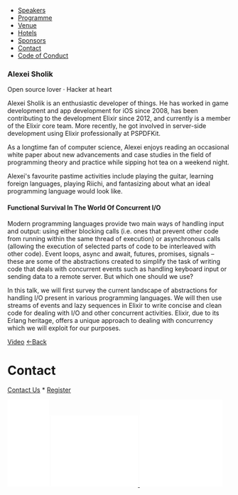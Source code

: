*   [Speakers](/lambdadays2015/#speakers)
*   [Programme](/lambdadays2015/#programme)
*   [Venue](/lambdadays2015/#venue)
*   [Hotels](/lambdadays2015/#hotels)
*   [Sponsors](/lambdadays2015/#sponsors)
*   [Contact](/lambdadays2015/#contact)
*   [Code of Conduct](/lambdadays2015/about#code-of-conduct)

  

### Alexei Sholik

Open source lover · Hacker at heart  

Alexei Sholik is an enthusiastic developer of things. He has worked in game development and app development for iOS since 2008, has been contributing to the development Elixir since 2012, and currently is a member of the Elixir core team. More recently, he got involved in server-side development using Elixir professionally at PSPDFKit.  
  
As a longtime fan of computer science, Alexei enjoys reading an occasional white paper about new advancements and case studies in the field of programming theory and practice while sipping hot tea on a weekend night.  
  
Alexei's favourite pastime activities include playing the guitar, learning foreign languages, playing Riichi, and fantasizing about what an ideal programming language would look like.

#### Functional Survival In The World Of Concurrent I/O

Modern programming languages provide two main ways of handling input and output: using either blocking calls (i.e. ones that prevent other code from running within the same thread of execution) or asynchronous calls (allowing the execution of selected parts of code to be interleaved with other code). Event loops, async and await, futures, promises, signals – these are some of the abstractions created to simplify the task of writing code that deals with concurrent events such as handling keyboard input or sending data to a remote server. But which one should we use?  
  
In this talk, we will first survey the current landscape of abstractions for handling I/O present in various programming languages. We will then use streams of events and lazy sequences in Elixir to write concise and clean code for dealing with I/O and other concurrent activities. Elixir, due to its Erlang heritage, offers a unique approach to dealing with concurrency which we will exploit for our purposes.

  
[Video](https://www.youtube.com/watch?v=X2HjaFCCxeo&feature=youtu.be) [←Back](/lambdadays2015)

# Contact

[Contact Us](https://www.lambdadays.org/lambdadays2020/#contact) \* [Register](https://www.lambdadays.org/lambdadays2020/#register)

 [![facebook icon](/static/upload/media/1407736708498708fb_glowna.png)](https://www.facebook.com/events/624296757687805/?context=create&source=49) [ ![twitter icon](/static/upload/media/1407736735506811tw_glowna.png) ](https://twitter.com/LambdaDays) [![lanyrd icon](/static/upload/media/1407736760562017l_glowna.png)](http://lanyrd.com/2015/lambdadays/) 

